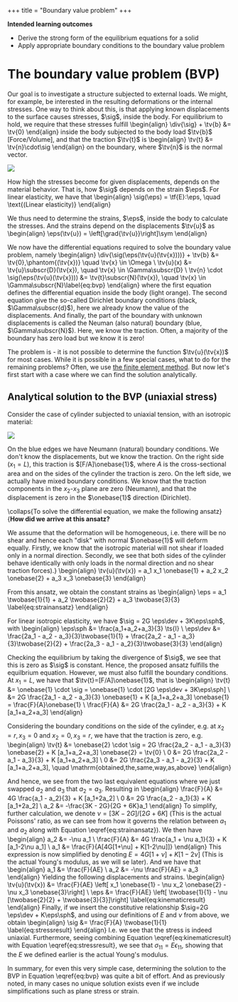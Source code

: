 +++
 title = "Boundary value problem"
+++

**Intended learning outcomes**
* Derive the strong form of the equilibrium equations for a solid
* Apply appropriate boundary conditions to the boundary value problem


# The boundary value problem (BVP)
Our goal is to investigate a structure subjected to external loads. We might, for example, be interested in the resulting deformations or the internal stresses. One way to think about this, is that applying known displacements to the surface causes stresses, $\sig$, inside the body. For equilibrium to hold, we require that these stresses fulfill
\begin{align}
\div{\sig} + \tv{b} &= \tv{0}
\end{align}
inside the body subjected to the body load $\tv{b}$ [Force/Volume], and that the traction $\tv{t}$ is
\begin{align}
\tv{t} &= \tv{n}\cdot\sig
\end{align}
on the boundary, where $\tv{n}$ is the normal vector. 

![](/assets/Potato.svg)

How high the stresses become for given displacements, depends on the material behavior. That is, how $\sig$ depends on the strain $\eps$. For linear elasticity, we have that
\begin{align}
\sig(\eps) = \tf{E}:\eps, \quad \text{(Linear elasticity)}
\end{align}

We thus need to determine the strains, $\eps$, inside the body to calculate the stresses. And the strains depend on the displacements $\tv{u}$ as
\begin{align}
\eps(\tv{u}) = \left[\grad{\tv{u}}\right]\sym
\end{align}

We now have the differential equations required to solve the boundary value problem, namely 
\begin{align}
\div{\sig(\eps(\tv{u}(\tv{x})))} + \tv{b} &= \tv{0},\phantom{(\tv{x})} \quad \tv{x} \in \Omega \\
\tv{u}(x) &= \tv{u}\subscr{D}(\tv{x}), \quad \tv{x} \in \Gamma\subscr{D} \\
\tv{n} \cdot \sig(\eps(\tv{u}(\tv{x}))) &= \tv{t}\subscr{N}(\tv{x}), \quad \tv{x} \in \Gamma\subscr{N}\label{eq:bvp}
\end{align}
where the first equation defines the differential equation inside the body (light orange). The second equation give the so-called Dirichlet boundary conditions (black, $\Gamma\subscr{d}$), here we already know the value of the displacements. And finally, the part of the boundary with unknown displacements is called the Neuman (also natural) boundary (blue, $\Gamma\subscr{N}$). Here, we know the traction. Often, a majority of the boundary has zero load but we know it is zero!

The problem is - it is not possible to determine the function $\tv{u}(\tv{x})$ for most cases. While it is possible in a few special cases, what to do for the remaining problems? Often, we use [the finite element method](/FiniteElements). But now let's first start with a case where we can find the solution analytically.

## Analytical solution to the BVP (uniaxial stress)
Consider the case of cylinder subjected to uniaxial tension, with an isotropic material:

![](/assets/UniaxialTensionTest.svg)

On the blue edges we have Neumann (natural) boundary conditions. We don't know the displacements, but we know the traction. On the right side ($x_1=L$), this traction is $[F/A]\onebase{1}$, where $A$ is the cross-sectional area and on the sides of the cylinder the traction is zero. On the left side, we actually have mixed boundary conditions. We know that the traction components in the $x_2$-$x_3$ plane are zero (Neumann), and that the displacement is zero in the $\onebase{1}$ direction (Dirichlet). 

\collaps{To solve the differential equation, we make the following ansatz}{**How did we arrive at this ansatz?**

We assume that the deformation will be homogeneous, i.e. there will be no shear and hence each "disk" with normal $\onebase{1}$ will deform equally. Firstly, we know that the isotropic material will not shear if loaded only in a normal direction. Secondly, we see that both sides of the cylinder behave identically with only loads in the normal direction and no shear traction forces).}
\begin{align}
\tv{u}(\tv{x}) = a_1 x_1 \onebase{1} + a_2 x_2 \onebase{2} + a_3 x_3 \onebase{3}
\end{align}

From this ansatz, we obtain the constant strains as
\begin{align}
\eps = a_1 \twobase{1}{1} + a_2 \twobase{2}{2} + a_3 \twobase{3}{3} \label{eq:strainansatz}
\end{align}

For linear isotropic elasticity, we have $\sig = 2G \eps\dev + 3K\eps\sph$, with
\begin{align}
\eps\sph &= \frac{a_1+a_2+a_3}{3} \ts{I} \\
\eps\dev &= \frac{2a_1 - a_2 - a_3}{3}\twobase{1}{1} + \frac{2a_2 - a_1 - a_3}{3}\twobase{2}{2} + \frac{2a_3 - a_1 - a_2}{3}\twobase{3}{3}
\end{align}

Checking the equilibrium by taking the divergence of $\sig$, we see that this is zero as $\sig$ is constant. Hence, the proposed ansatz fulfills the equilbrium equation. However, we must also fulfill the boundary conditions. At $x_1=L$, we have that $\tv{t}=[F/A]\onebase{1}$, that is
\begin{align}
\tv{t} &= \onebase{1} \cdot \sig = \onebase{1} \cdot [2G \eps\dev + 3K\eps\sph] \\
&= 2G \frac{2a_1 - a_2 - a_3}{3} \onebase{1} + K [a_1+a_2+a_3] \onebase{1} = \frac{F}{A}\onebase{1} \\
\frac{F}{A} &= 2G \frac{2a_1 - a_2 - a_3}{3} + K [a_1+a_2+a_3]
\end{align}

Considering the boundary conditions on the side of the cylinder, e.g. at $x_2=r,\,x_3=0$ and $x_2=0,\,x_3=r$, we have that the traction is zero, e.g. 
\begin{align}
\tv{t} &= \onebase{2} \cdot \sig = 2G \frac{2a_2 - a_1 - a_3}{3} \onebase{2} + K [a_1+a_2+a_3] \onebase{2} = \tv{0} \\
0 &= 2G \frac{2a_2 - a_1 - a_3}{3} + K [a_1+a_2+a_3] \\
0 &= 2G \frac{2a_3 - a_1 - a_2}{3} + K [a_1+a_2+a_3], \quad \mathrm{obtained\,the\,same\,way\,as\,above}
\end{align}

And hence, we see from the two last equivalent equations where we just swapped $a_2$ and $a_3$ that $a_2=a_3$. Resulting in 
\begin{align}
\frac{F}{A} &= 4G \frac{a_1 - a_2}{3} + K [a_1+2a_2] \\
0 &= 2G \frac{a_2 - a_1}{3} + K [a_1+2a_2] \\
a_2 &= -\frac{3K - 2G}{2G + 6K}a_1
\end{align}
To simplify, further calculation, we denote $\nu = [3K-2G]/[2G+6K]$ (This is the actual Poissons' ratio, as we can see from how it governs the relation between $a_1$ and $a_2$ along with Equation \eqref{eq:strainansatz}). We then have
\begin{align}
a_2 &= -\nu a_1 \\
\frac{F}{A} &= 4G \frac{a_1 + \nu a_1}{3} + K [a_1-2\nu a_1] \\
a_1 &= \frac{F}{A[4G[1+\nu] + K[1-2\nu]]}
\end{align}
This expression is now simplified by denoting $E=4G[1+\nu] + K[1-2\nu]$ (This is the actual Young's modulus, as we will se later). And we have that
\begin{align}
a_1 &= \frac{F}{AE} \\
a_2 &= -\nu \frac{F}{AE} = a_3
\end{align}
Yielding the following displacements and strains. 
\begin{align}
\tv{u}(\tv{x}) &= \frac{F}{AE} \left[ x_1 \onebase{1} - \nu x_2 \onebase{2} - \nu x_3 \onebase{3}\right] \\
\eps &= \frac{F}{AE} \left[ \twobase{1}{1} - \nu [\twobase{2}{2} + \twobase{3}{3}]\right] \label{eq:kinematicresult}
\end{align}
Finally, if we insert the constitutive relationship $\sig=2G \eps\dev + K\eps\sph$, and using our definitions of $E$ and $\nu$ from above, we obtain
\begin{align}
\sig &= \frac{F}{A} \twobase{1}{1} \label{eq:stressresult}
\end{align}
I.e. we see that the stress is indeed uniaxial. Furthermore, seeing combining Equation \eqref{eq:kinematicresult} with Equation \eqref{eq:stressresult}, we see that $\sigma_{11}=E \epsilon_{11}$, showing that the $E$ we defined earlier is the actual Young's modulus. 

In summary, for even this very simple case, determining the solution to the BVP in Equation \eqref{eq:bvp} was quite a bit of effort. And as previously noted, in many cases no unique solution exists even if we include simplifications such as plane stress or strain.
